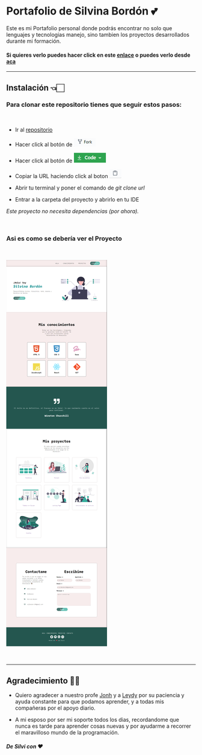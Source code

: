 
# **Portafolio de Silvina Bordón** 💕
 
Este es mi Portafolio personal donde podrás encontrar no solo que lenguajes y tecnologias manejo, sino tambien los proyectos desarrollados durante mi formación.

#### Si quieres verlo puedes hacer click en este [enlace](https://silbordon.github.io/Portfolio/) o puedes verlo desde [aca](https://silly-wozniak-52de89.netlify.app/)



***



## **Instalación** 👈🏻

### Para clonar este repositorio tienes que seguir estos pasos:

<br>

 - Ir al [repositorio](https://silbordon.github.io/Portfolio/)  
 - Hacer click al botón de ![imagen](./images/Fork.PNG)
 - Hacer click al botón de ![code](./images/Code.PNG)

 - Copiar la URL haciendo click al boton ![url](./images/Copiar.PNG)
 - Abrir tu terminal y poner el comando de *git clone url*
 - Entrar a la carpeta del proyecto y abrirlo en tu IDE


*Este proyecto no necesita dependencias (por ahora).*


<br>


### **Asi es como se debería ver el Proyecto**

<br>

![imagen](./images/fotofinal.png)

<br>

***



## **Agradecimiento** 🥰😘



- Quiero agradecer a nuestro profe [Jonh](https://github.com/Jonhks) y a [Leydy](https://github.com/leydyk93) por su paciencia y ayuda constante para que podamos aprender, y a todas mis compañeras por el apoyo diario.



- A mi esposo por ser mi soporte todos los dias, recordandome que nunca es tarde para aprender cosas nuevas y por ayudarme a recorrer el maravilloso mundo de la programación.



#### *De Silvi con ❤*


  
